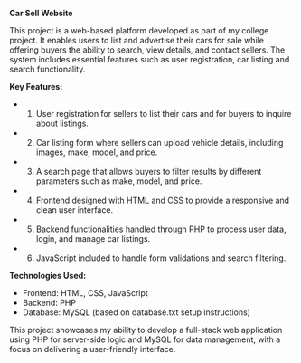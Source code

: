 **Car Sell Website**

This project is a web-based platform developed as part of my college project. It enables users to list and advertise their cars for sale while offering buyers the ability to search, view details, and contact sellers. The system includes essential features such as user registration, car listing and search functionality.

**Key Features:**

- 1. User registration for sellers to list their cars and for buyers to inquire about listings.
- 2. Car listing form where sellers can upload vehicle details, including images, make, model, and price.
- 3. A search page that allows buyers to filter results by different parameters such as make, model, and price.
- 4. Frontend designed with HTML and CSS to provide a responsive and clean user interface.
- 5. Backend functionalities handled through PHP to process user data, login, and manage car listings.
- 6. JavaScript included to handle form validations and search filtering.

**Technologies Used:**

- Frontend: HTML, CSS, JavaScript
- Backend: PHP
- Database: MySQL (based on database.txt setup instructions)

This project showcases my ability to develop a full-stack web application using PHP for server-side logic and MySQL for data management, with a focus on delivering a user-friendly interface.


